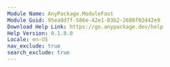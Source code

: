 ```yaml
---
Module Name: AnyPackage.ModuleFast
Module Guid: 95ea8d7f-586e-42e1-83b2-2688f02d42e9
Download Help Link: https://go.anypackage.dev/help
Help Version: 0.1.0.0
Locale: en-US
nav_exclude: true
search_exclude: true
---
```

